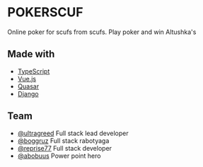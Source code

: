 # POKERSCUF
Online poker for scufs from scufs. Play poker and win Altushka's

## Made with
- [TypeScript](https://www.typescriptlang.org/)
- [Vue.js](https://vuejs.org/)
- [Quasar](https://quasar.dev/)
- [Django](https://www.djangoproject.com/)

## Team
* [@ultragreed](https://github.com/ultragreed) Full stack lead developer
* [@boggruz](https://github.com/boggruz) Full stack rabotyaga
* [@reprise77](https://github.com/reprise77) Full stack developer
* [@abobuus](https://github.com/abobuus) Power point hero
